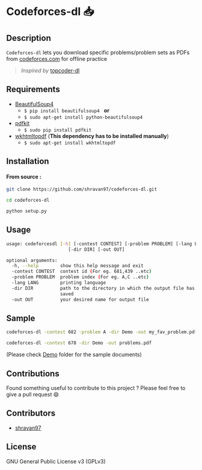 # Codeforces-dl :inbox_tray: 
## Description
``` Codeforces-dl ``` lets you download specific problems/problem sets as PDFs from [codeforces.com](http://codeforces.com) for offline practice  
> *Inspired by* [topcoder-dl](https://github.com/tushar-rishav/topcoder-dl)  

## Requirements
- [BeautifulSoup4](https://www.crummy.com/software/BeautifulSoup/)  
    * ``` $ pip install beautifulsoup4 ```  &nbsp; **or**  
    * ``` $ sudo apt-get install python-beautifulsoup4 ```  
- [pdfkit](https://pypi.python.org/pypi/pdfkit)  
    * ``` $ sudo pip install pdfkit ```
- [wkhtmltopdf](http://wkhtmltopdf.org/) (**This dependency has to be installed manually**)  
    * ``` $ sudo apt-get install wkhtmltopdf ```  

## Installation
#### From source :
```sh 
git clone https://github.com/shravan97/codeforces-dl.git 

```  
```sh 
cd codeforces-dl 

```  
```sh 
python setup.py 

```  
## Usage 
```sh 
usage: codeforcesdl [-h] [-contest CONTEST] [-problem PROBLEM] [-lang LANG]
                       [-dir DIR] [-out OUT]

optional arguments:
  -h, --help        show this help message and exit
  -contest CONTEST  contest id (For eg. 681,439 ..etc)
  -problem PROBLEM  problem index (For eg. A,C ..etc)
  -lang LANG        printing language
  -dir DIR          path to the directory in which the output file has to be
                    saved
  -out OUT          your desired name for output file

```  
## Sample  
```sh 
codeforces-dl -contest 682 -problem A -dir Demo -out my_fav_problem.pdf 

```  
```sh 
codeforces-dl -contest 678 -dir Demo -out problems.pdf

```  
(Please check [Demo](https://github.com/shravan97/codeforces-dl/blob/master/Demo/) folder for the sample documents)  


## Contributions
Found something useful to contribute to this project ? Please feel free to give a pull request :smile:  

## Contributors  
- [shravan97](https://github.com/shravan97)  

## License
GNU General Public License v3 (GPLv3)  